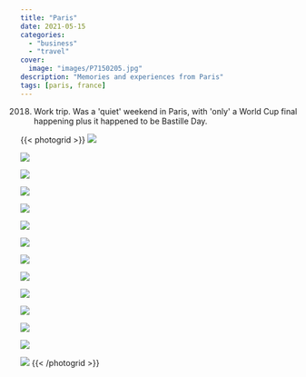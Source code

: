 ```yaml
---
title: "Paris"
date: 2021-05-15
categories:
  - "business"
  - "travel"
cover:
  image: "images/P7150205.jpg"
description: "Memories and experiences from Paris"
tags: [paris, france]
---
```


2018. Work trip. Was a 'quiet' weekend in Paris, with 'only' a World Cup final happening plus it happened to be Bastille Day.

{{< photogrid >}}
![](images/IMG_2882.jpg)

![](images/A375F45E-E199-4D48-A66E-39F2348442B1.jpg)

![](images/FE1A3972-309A-46E4-A0BC-C23F9E25FD91.jpg)

![](images/T24121.jpg)

![](images/T24151.jpg)

![](images/IMG_2887.jpg)

![](images/T24138.jpg)

![](images/IMG_2898.jpg)

![](images/IMG_2915.jpg)

![](images/P7140139.jpg)

![](images/IMG_2885.jpg)

![](images/P7140157.jpg)

![](images/P7150205.jpg)

![](images/IMG_2923.jpg)
{{< /photogrid >}}
